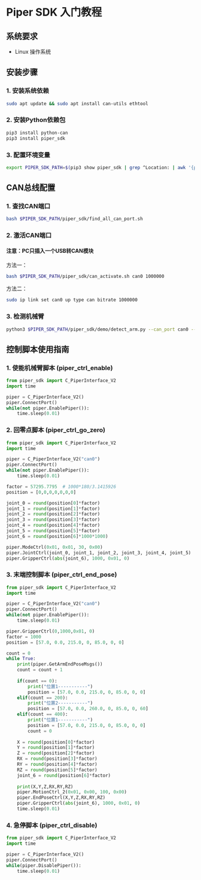 # Piper SDK 入门教程

## 系统要求

- Linux 操作系统

## 安装步骤

### 1. 安装系统依赖

```bash
sudo apt update && sudo apt install can-utils ethtool
```

### 2. 安装Python依赖包

```bash
pip3 install python-can
pip3 install piper_sdk
```

### 3. 配置环境变量

```bash
export PIPER_SDK_PATH=$(pip3 show piper_sdk | grep ^Location: | awk '{print $2}')
```

## CAN总线配置

### 1. 查找CAN端口

```bash
bash $PIPER_SDK_PATH/piper_sdk/find_all_can_port.sh
```

### 2. 激活CAN端口

#### 注意：PC只插入一个USB转CAN模块

方法一：

```bash
bash $PIPER_SDK_PATH/piper_sdk/can_activate.sh can0 1000000
```

方法二：

```bash
sudo ip link set can0 up type can bitrate 1000000
```

### 3. 检测机械臂

```bash
python3 $PIPER_SDK_PATH/piper_sdk/demo/detect_arm.py --can_port can0 --hz 10 --req_flag 1
```

## 控制脚本使用指南

### 1. 使能机械臂脚本 (piper_ctrl_enable)

```python
from piper_sdk import C_PiperInterface_V2
import time

piper = C_PiperInterface_V2()
piper.ConnectPort()
while(not piper.EnablePiper()):
    time.sleep(0.01)
```

### 2. 回零点脚本 (piper_ctrl_go_zero)

```python
from piper_sdk import C_PiperInterface_V2
import time

piper = C_PiperInterface_V2("can0")
piper.ConnectPort()
while(not piper.EnablePiper()):
    time.sleep(0.01)

factor = 57295.7795  # 1000*180/3.1415926
position = [0,0,0,0,0,0,0]

joint_0 = round(position[0]*factor)
joint_1 = round(position[1]*factor)
joint_2 = round(position[2]*factor)
joint_3 = round(position[3]*factor)
joint_4 = round(position[4]*factor)
joint_5 = round(position[5]*factor)
joint_6 = round(position[6]*1000*1000)

piper.ModeCtrl(0x01, 0x01, 30, 0x00)
piper.JointCtrl(joint_0, joint_1, joint_2, joint_3, joint_4, joint_5)
piper.GripperCtrl(abs(joint_6), 1000, 0x01, 0)
```

### 3. 末端控制脚本 (piper_ctrl_end_pose)

```python
from piper_sdk import C_PiperInterface_V2
import time

piper = C_PiperInterface_V2("can0")
piper.ConnectPort()
while(not piper.EnablePiper()):
    time.sleep(0.01)

piper.GripperCtrl(0,1000,0x01, 0)
factor = 1000
position = [57.0, 0.0, 215.0, 0, 85.0, 0, 0]

count = 0
while True:
    print(piper.GetArmEndPoseMsgs())
    count = count + 1
    
    if(count == 0):
        print("位置1-----------")
        position = [57.0, 0.0, 215.0, 0, 85.0, 0, 0]
    elif(count == 200):
        print("位置2-----------")
        position = [57.0, 0.0, 260.0, 0, 85.0, 0, 60]
    elif(count == 400):
        print("位置1-----------")
        position = [57.0, 0.0, 215.0, 0, 85.0, 0, 0]
        count = 0
    
    X = round(position[0]*factor)
    Y = round(position[1]*factor)
    Z = round(position[2]*factor)
    RX = round(position[3]*factor)
    RY = round(position[4]*factor)
    RZ = round(position[5]*factor)
    joint_6 = round(position[6]*factor)
    
    print(X,Y,Z,RX,RY,RZ)
    piper.MotionCtrl_2(0x01, 0x00, 100, 0x00)
    piper.EndPoseCtrl(X,Y,Z,RX,RY,RZ)
    piper.GripperCtrl(abs(joint_6), 1000, 0x01, 0)
    time.sleep(0.01)
```

### 4. 急停脚本 (piper_ctrl_disable)

```python
from piper_sdk import C_PiperInterface_V2
import time

piper = C_PiperInterface_V2()
piper.ConnectPort()
while(piper.DisablePiper()):
    time.sleep(0.01)
```
